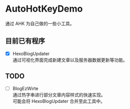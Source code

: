 # AutoHotKeyDemo
通过 AHK 为自己做的一些小工具。

## 目前已有程序

- [x] HexoBlogUpdater <br>
      通过可视化界面完成新建文章以及服务器数据更新等功能。

## TODO

- [ ] BlogEzWirte <br>
      通过热字串进行部分文章内容样式的快速实现。 <br>
      可能会将 HexoBlogUpdater 合并至此工具中。
